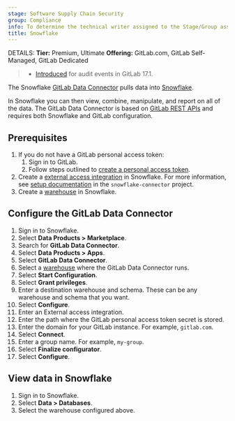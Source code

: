 ```yaml
---
stage: Software Supply Chain Security
group: Compliance
info: To determine the technical writer assigned to the Stage/Group associated with this page, see https://handbook.gitlab.com/handbook/product/ux/technical-writing/#assignments
title: Snowflake
---
```


DETAILS:
**Tier:** Premium, Ultimate
**Offering:** GitLab.com, GitLab Self-Managed, GitLab Dedicated

> - [Introduced](https://gitlab.com/gitlab-org/gitlab/-/issues/451328) for audit events in GitLab 17.1.

The Snowflake [GitLab Data Connector](https://app.snowflake.com/marketplace/listing/GZTYZXESENG/gitlab-gitlab-data-connector) pulls data into [Snowflake](https://www.snowflake.com/en/).

In Snowflake you can then view, combine, manipulate, and report on all of the data. The GitLab Data Connector is based on [GitLab REST APIs](../api/rest/_index.md) and
requires both Snowflake and GitLab configuration.

## Prerequisites

1. If you do not have a GitLab personal access token:
   1. Sign in to GitLab.
   1. Follow steps outlined to [create a personal access token](../user/profile/personal_access_tokens.md#create-a-personal-access-token).
1. Create a [external access integration](https://docs.snowflake.com/en/developer-guide/external-network-access/creating-using-external-network-access) in Snowflake. For more information,
   see [setup documentation](https://gitlab.com/gitlab-org/govern/compliance/engineering/snowflake-connector#setup) in the `snowflake-connector` project.
1. Create a [warehouse](https://docs.snowflake.com/en/user-guide/warehouses-tasks#creating-a-warehouse) in Snowflake.

## Configure the GitLab Data Connector

1. Sign in to Snowflake.
1. Select **Data Products > Marketplace**.
1. Search for **GitLab Data Connector**.
1. Select **Data Products > Apps**.
1. Select **GitLab Data Connector**.
1. Select a [warehouse](https://docs.snowflake.com/en/user-guide/warehouses) where the GitLab Data Connector runs.
1. Select **Start Configuration**.
1. Select **Grant privileges**.
1. Enter a destination warehouse and schema. These can be any warehouse and schema that you want.
1. Select **Configure**.
1. Enter an External access integration.
1. Enter the path where the GitLab personal access token secret is stored.
1. Enter the domain for your GitLab instance. For example, `gitlab.com`.
1. Select **Connect**.
1. Enter a group name. For example, `my-group`.
1. Select **Finalize configurator**.
1. Select **Configure**.

## View data in Snowflake

1. Sign in to Snowflake.
1. Select **Data > Databases**.
1. Select the warehouse configured above.
